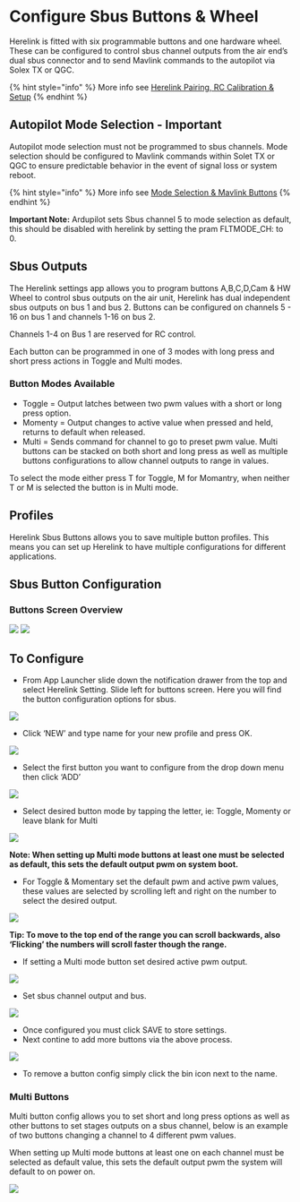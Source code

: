 # Configure Sbus Buttons & Wheel

Herelink is fitted with six programmable buttons and one hardware wheel. These can be configured to control sbus channel outputs from the air end’s dual sbus connector and to send Mavlink commands to the autopilot via Solex TX or QGC.

{% hint style="info" %}
More info see [Herelink Pairing, RC Calibration & Setup](one-time-setup.md)
{% endhint %}

## Autopilot Mode Selection - Important

Autopilot mode selection must not be programmed to sbus channels. Mode selection should be configured to Mavlink commands within Solet TX or QGC to ensure predictable behavior in the event of signal loss or system reboot.

{% hint style="info" %}
More info see [Mode Selection & Mavlink Buttons](mavlink_buttons.md)
{% endhint %}

**Important Note:** Ardupilot sets Sbus channel 5 to mode selection as default, this should be disabled with herelink by setting the pram FLTMODE\_CH: to 0.

## Sbus Outputs

The Herelink settings app allows you to program buttons A,B,C,D,Cam & HW Wheel to control sbus outputs on the air unit, Herelink has dual independent sbus outputs on bus 1 and bus 2. Buttons can be configured on channels 5 - 16 on bus 1 and channels 1-16 on bus 2.

Channels 1-4 on Bus 1 are reserved for RC control.

Each button can be programmed in one of 3 modes with long press and short press actions in Toggle and Multi modes.

### Button Modes Available

* Toggle  = Output latches between two pwm values with a short or long press option. 
* Momenty = Output changes to active value when pressed and held, returns to default when released. 
* Multi = Sends command for channel to go to preset pwm value. Multi buttons can be stacked on both short and long press as well as multiple buttons configurations to allow channel outputs to range in values.  

To select the mode either press T for Toggle, M for Momantry, when neither T or M is selected the button is in Multi mode.

## Profiles

Herelink Sbus Buttons allows you to save multiple button profiles. This means you can set up Herelink to have multiple configurations for different applications.

## Sbus Button Configuration

### Buttons Screen Overview

![](../../.gitbook/assets/Button_overview2.jpg) ![](../../.gitbook/assets/Button_overview1.jpg)

## To Configure

* From App Launcher slide down the notification drawer from the top and select Herelink Setting. Slide left for buttons screen. Here you will find the button configuration options for sbus. 

![](../../.gitbook/assets/Sbusbuttons_1.png)

* Click ‘NEW’ and type name for your new profile and press OK.

![](../../.gitbook/assets/Sbusbuttons_Profile.png)

* Select the first button you want to configure from the drop down menu then click ‘ADD’

![](../../.gitbook/assets/Sbusbuttons_2.png)

* Select desired button mode by tapping the letter, ie: Toggle, Momenty or leave blank for Multi 

![](../../.gitbook/assets/Sbusbuttons_3.jpg)

**Note: When setting up Multi mode buttons at least one must be selected as default, this sets the default output pwm on system boot.**

* For Toggle & Momentary set the default pwm and active pwm values, these values are selected by scrolling left and right on the number to select the desired output. 

![](../../.gitbook/assets/Sbusbuttons_4.jpg)

**Tip: To move to the top end of the range you can scroll backwards, also ‘Flicking’ the numbers will scroll faster though the range.**

* If setting a Multi mode button set desired active pwm output. 

![](../../.gitbook/assets/Sbusbuttons_6.jpg)

* Set sbus channel output and bus. 

![](../../.gitbook/assets/Sbusbuttons_5.jpg)

* Once configured you must click SAVE to store settings.
* Next contine to add more buttons via the above process.

![](../../.gitbook/assets/Sbusbuttons_7.png)

* To remove a button config simply click the bin icon next to the name. 

### Multi Buttons

Multi button config allows you to set short and long press options as well as other buttons to set stages outputs on a sbus channel, below is an example of two buttons changing a channel to 4 different pwm values.

When setting up Multi mode buttons at least one on each channel must be selected as default value, this sets the default output pwm the system will default to on power on.

![](../../.gitbook/assets/Sbusbuttons_Setupmulti.png)

